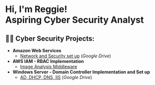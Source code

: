 <h1>Hi, I'm Reggie! <br/><a>Aspiring Cyber Security Analyst</a>

<h2>👨‍💻 Cyber Security Projects:</h2>

- <b>Amazon Web Services</b>
  - [Network and Security set up](https://drive.google.com/file/d/1weUHbTAUo4rqtZkqT5eMX5xGeMemYvTx/view?usp=sharing) (_Google Drive_)
- <b>AWS IAM - RBAC Implementation</b>
  - [Image Analysis Middleware](https://github.com/joshmadakor1/4chan-Image-Analysis-Middleware-C964)
- <b>Windows Server - Domain Controller Implementation and Set up</b>
  - [AD, DHCP, DNS, IIS](https://drive.google.com/file/d/1weUHbTAUo4rqtZkqT5eMX5xGeMemYvTx/view) (_Google Drive_)

<!--
**joshmadakor1/joshmadakor1** is a ✨ _special_ ✨ repository because its `README.md` (this file) appears on your GitHub profile.

Here are some ideas to get you started:

- 🔭 I’m currently working on ...
- 🌱 I’m currently learning ...
- 👯 I’m looking to collaborate on ...
- 🤔 I’m looking for help with ...
- 💬 Ask me about ...
- 📫 How to reach me: ...
- 😄 Pronouns: ...
- ⚡ Fun fact: ...
-->
